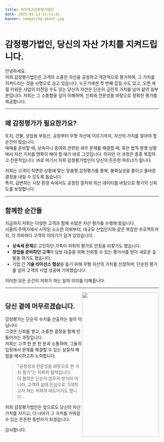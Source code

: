 ```yaml
---
title: 하이테크감정평가법인
date: 2025-01-13 11:11:42
banner: images/bg-about.jpg
---
```


# 감정평가법인, 당신의 자산 가치를 지켜드립니다.

안녕하세요.  
저희 감정평가법인은 고객의 소중한 자산을 공정하고 객관적으로 평가하며, 그 가치를 지켜드리는 것을 사명으로 삼고 있습니다. 누군가에겐 첫 번째 집일 수도 있고, 오랜 세월 키워온 사업의 터전일 수도 있는 당신의 자산은 단순히 금전적 가치를 넘어 삶의 일부분입니다. 저희는 그 소중함을 깊이 이해하며, 신뢰와 전문성을 바탕으로 정확한 평가를 제공합니다.

---

## 왜 감정평가가 필요한가요?

토지, 건물, 상업용 부동산, 공장부터 무형 자산에 이르기까지, 자산의 가치를 알아야 할 순간이 많습니다.  
매매를 준비할 때, 상속이나 증여와 관련된 세무 문제를 해결할 때, 혹은 법적 분쟁 상황에서 자산 가치를 명확히 해야 할 때가 바로 그것입니다. 하지만 이 과정은 종종 복잡하고 전문적입니다. 바로 여기서 저희 감정평가법인이 당신의 든든한 파트너가 됩니다.

저희는 고객이 직면한 상황에 맞는 맞춤형 감정평가를 통해, 불확실성을 줄이고 올바른 결정을 내릴 수 있도록 돕습니다.  
특히, 급변하는 시장 환경 속에서도 공정한 절차와 최신 데이터를 바탕으로 평가의 신뢰도를 보장합니다.

---

## 함께한 순간들

지금까지 저희는 다양한 고객과 함께 수많은 자산 평가를 수행해 왔습니다.  
서울의 주택가에서 시작된 소소한 의뢰부터, 대규모 산업단지와 같은 복잡한 프로젝트까지, 각 의뢰마다 고객의 이야기가 담겨 있었습니다.  

- **상속세 문제**로 고민하던 가족이 저희의 평가로 안정을 되찾기도 했습니다.  
- **창업을 준비하던 고객**이 담보 대출을 위해 신뢰할 수 있는 평가서를 받아 새로운 출발을 하기도 했습니다.  
- 기업 간 **기술 라이선스 협상**을 돕기 위해 무형 자산의 가치를 산정하며, 단순한 평가를 넘어 고객의 사업 성공에 기여했습니다.

이러한 모든 순간이 저희가 하는 일의 의미를 더해줍니다.

---

<style>
  #on-your-side {
    display: flex;
  }
  #on-your-side > .col {
    flex: 1;
  }
  #on-your-side figure {
    height: 100%;
    margin: 0;
    /* 수직 하단 정렬 */
    display: flex;
    flex-direction: column;
    justify-content: flex-end;
  }
  #on-your-side figure img {
    filter: grayscale(1);
    vertical-align: bottom;
  }
</style>

<div id="on-your-side">
  <div class="col">
    <h2>당신 곁에 머무르겠습니다.</h2>
    <p>
      감정평가는 단순히 수치를 산출하는 일이 아닙니다.<br>
      그것은 신뢰를 쌓고, 소중한 결정을 함께 만들어가는 과정입니다.<br>
      저희는 고객 한 분 한 분과 소통하며, 그들의 입장에서 문제를 해결할 수 있는 실질적 해법을 제시하고자 노력합니다.
    </p>
    <blockquote>
      "공정성과 전문성을 바탕으로 한 가치 평가"는 저희의 철학입니다.<br>
      이 철학은 단순히 업무의 방식이 아니라, 고객의 삶에 진심으로 기여하고자 하는 저희의 태도이기도 합니다.
    </blockquote>
    <p>
      저희 감정평가법인은 앞으로도 당신의 자산 가치를 지키고, 더 나아가 그 가치를 키워갈 수 있는 든든한 동반자가 되겠습니다.
    </p>
    <p>
      감사합니다.
    </p>
  </div>
  <div class="col">
    <figure>
      <img src="/images/fig-hero.png" width="100%" alt="">
    </figure>
  </div>
</div>
